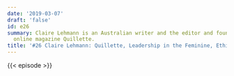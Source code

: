 ```yaml
---
date: '2019-03-07'
draft: 'false'
id: e26
summary: Claire Lehmann is an Australian writer and the editor and founder of the
  online magazine Quillette.
title: '#26 Claire Lehmann: Quillette, Leadership in the Feminine, Ethical Journalism'
---
```

{{< episode >}}
